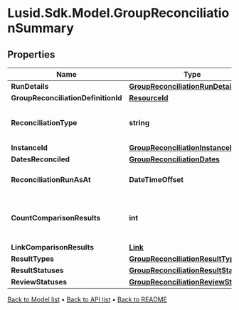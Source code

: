 # Lusid.Sdk.Model.GroupReconciliationSummary

## Properties

Name | Type | Description | Notes
------------ | ------------- | ------------- | -------------
**RunDetails** | [**GroupReconciliationRunDetails**](GroupReconciliationRunDetails.md) |  | [optional] 
**GroupReconciliationDefinitionId** | [**ResourceId**](ResourceId.md) |  | [optional] 
**ReconciliationType** | **string** | The type of reconciliation to perform. \&quot;Holding\&quot; | \&quot;Transaction\&quot; | \&quot;Valuation\&quot; | 
**InstanceId** | [**GroupReconciliationInstanceId**](GroupReconciliationInstanceId.md) |  | 
**DatesReconciled** | [**GroupReconciliationDates**](GroupReconciliationDates.md) |  | 
**ReconciliationRunAsAt** | **DateTimeOffset** | The date and time the reconciliation was run | 
**CountComparisonResults** | **int** | The total number of comparison results with this InstanceId and ReconciliationType | 
**LinkComparisonResults** | [**Link**](Link.md) |  | [optional] 
**ResultTypes** | [**GroupReconciliationResultTypes**](GroupReconciliationResultTypes.md) |  | [optional] 
**ResultStatuses** | [**GroupReconciliationResultStatuses**](GroupReconciliationResultStatuses.md) |  | [optional] 
**ReviewStatuses** | [**GroupReconciliationReviewStatuses**](GroupReconciliationReviewStatuses.md) |  | [optional] 

[Back to Model list](../README.md#documentation-for-models) &#8226; [Back to API list](../README.md#documentation-for-api-endpoints) &#8226; [Back to README](../README.md)

